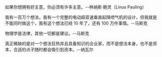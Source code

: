 如果你想拥有好主意，你必须有许多主意。--林纳斯·鲍灵（Linus Pauling）

我有一百万个想法，我有一个完整的电动超音速垂直起降喷气机的设计，但我就是不能同时做这个，我有这个想法已经 10 年了，还有 100 万件事情。--马斯克

物理学是法律，其他一切都是建议。--马斯克

真正稀缺的是对一个想法狂热并且具备知识的企业家，而不是想法本身，也不是资本，合适的点子随时都会吸引到资本。--纳瓦尔